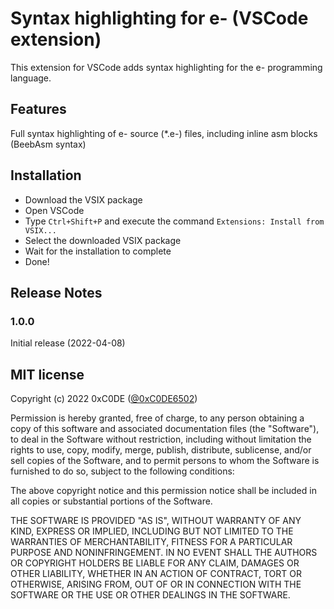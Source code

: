 # Syntax highlighting for e- (VSCode extension)

This extension for VSCode adds syntax highlighting for the e- programming language.

## Features

Full syntax highlighting of e- source (*.e-) files, including inline asm blocks (BeebAsm syntax)

## Installation

* Download the VSIX package
* Open VSCode
* Type `Ctrl+Shift+P` and execute the command `Extensions: Install from VSIX...`
* Select the downloaded VSIX package
* Wait for the installation to complete
* Done!

## Release Notes

### 1.0.0

Initial release (2022-04-08)

## MIT license

Copyright (c) 2022 0xC0DE ([@0xC0DE6502](https://twitter.com/0xC0DE6502))

Permission is hereby granted, free of charge, to any person obtaining a copy
of this software and associated documentation files (the "Software"), to deal
in the Software without restriction, including without limitation the rights
to use, copy, modify, merge, publish, distribute, sublicense, and/or sell
copies of the Software, and to permit persons to whom the Software is
furnished to do so, subject to the following conditions:

The above copyright notice and this permission notice shall be included in all
copies or substantial portions of the Software.

THE SOFTWARE IS PROVIDED "AS IS", WITHOUT WARRANTY OF ANY KIND, EXPRESS OR
IMPLIED, INCLUDING BUT NOT LIMITED TO THE WARRANTIES OF MERCHANTABILITY,
FITNESS FOR A PARTICULAR PURPOSE AND NONINFRINGEMENT. IN NO EVENT SHALL THE
AUTHORS OR COPYRIGHT HOLDERS BE LIABLE FOR ANY CLAIM, DAMAGES OR OTHER
LIABILITY, WHETHER IN AN ACTION OF CONTRACT, TORT OR OTHERWISE, ARISING FROM,
OUT OF OR IN CONNECTION WITH THE SOFTWARE OR THE USE OR OTHER DEALINGS IN THE
SOFTWARE.
